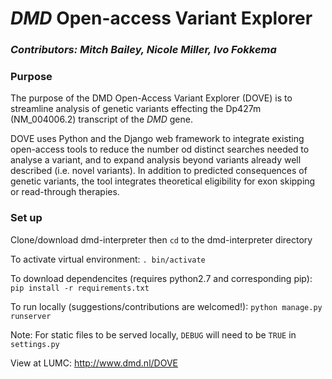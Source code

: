 # _DMD_ Open-access Variant Explorer

### _Contributors: Mitch Bailey, Nicole Miller, Ivo Fokkema_

### Purpose
The purpose of the DMD Open-Access Variant Explorer (DOVE) is to streamline analysis of genetic variants effecting the Dp427m (NM_004006.2) transcript of the _DMD_ gene.

DOVE uses Python and the Django web framework to integrate existing open-access tools to reduce the number od distinct searches needed to analyse a variant, and to expand analysis beyond variants already well described (i.e. novel variants). In addition to predicted consequences of genetic variants, the tool integrates theoretical eligibility for exon skipping or read-through therapies.

### Set up
Clone/download dmd-interpreter then ```cd``` to the dmd-interpreter directory

To activate virtual environment:
```. bin/activate```

To download dependencites (requires python2.7 and corresponding pip):
```pip install -r requirements.txt```

To run locally (suggestions/contributions are welcomed!):
```python manage.py runserver```

Note: For static files to be served locally, ```DEBUG``` will need to be ```TRUE``` in ```settings.py```

View at LUMC: http://www.dmd.nl/DOVE 
